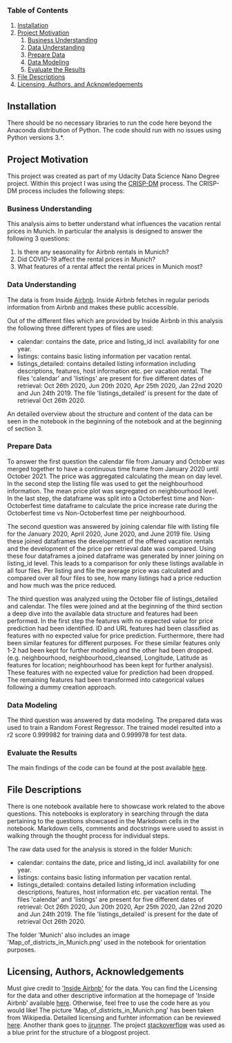 ### Table of Contents

1. [Installation](#installation)
2. [Project Motivation](#motivation)
    1. [Business Understanding](#business_understanding)
    2. [Data Understanding](#data_understanding)
    3. [Prepare Data](#prepare_data)
    4. [Data Modeling](#data_modeling)
    5. [Evaluate the Results](#results)
3. [File Descriptions](#files)
5. [Licensing, Authors, and Acknowledgements](#licensing)

## Installation <a name ='installation'></a>

There should be no necessary libraries to run the code here beyond the Anaconda distribution of Python.  The code should run with no issues using Python versions 3.*.

## Project Motivation<a name="motivation"></a>
This project was created as part of my Udacity Data Science Nano Degree project.
Within this project I was using the [CRISP-DM](https://en.wikipedia.org/wiki/Cross-industry_standard_process_for_data_mining) process. The CRISP-DM process includes the following steps:

### Business Understanding<a name='business_understanding'></a>
This analysis aims to better understand what influences the vacation rental prices in Munich.
In particular the analysis is designed to answer the following 3 questions:

1. Is there any seasonality for Airbnb rentals in Munich?
2. Did COVID-19 affect the rental prices in Munich?
3. What features of a rental affect the rental prices in Munich most?

### Data Understanding<a name='data_understanding'></a>
The data is from Inside [Airbnb](#http://insideairbnb.com/get-the-data.html). Inside Airbnb fetches in regular periods information from Airbnb and makes these public accessible.

Out of the different files which are provided by Inside Airbnb in this analysis the following three different types of files are used:
* calendar: contains the date, price and listing_id incl. availability for one year.
* listings: contains basic listing information per vacation rental.
* listings_detailed: contains detailed listing information including descriptions, features, host information etc. per vacation rental.
The files 'calendar' and 'listings' are present for five different dates of retrieval: Oct 26th 2020, Jun 20th 2020, Apr 25th 2020, Jan 22nd 2020 and Jun 24th 2019. The file 'listings_detailed' is present for the date of retrieval Oct 26th 2020.

An detailed overview about the structure and content of the data can be seen in the notebook in the beginning of the notebook and at the beginning of section 3.


### Prepare Data<a name='prepare_data'></a>
To answer the first question the calendar file from January and October was merged together to have a continuous time frame from January 2020 until October 2021. The price was aggregated calculating the mean on day level. In the second step the listing file was used to get the neighbourhood information. The mean price plot was segregated on neighbourhood level. In the last step, the dataframe was split into a Octoberfest time and Non-Octoberfest time dataframe to calculate the price increase rate during the Octoberfest time vs Non-Octoberfest time per neighbourhood.

The second question was answered by joining calendar file with listing file for the January 2020, April 2020, June 2020, and June 2019 file. Using these joined dataframes the development of the offered vacation rentals and the development of the price per retrieval date was compared.
Using these four dataframes a joined dataframe was generated by inner joining on listing_id level. This leads to a comparison for only these listings available in all four files. Per listing and file the average price was calculated and compared over all four files to see, how many listings had a price reduction and how much was the price reduced.

The third question was analyzed using the October file of listings_detailed and calendar. The files were joined and at the beginning of the third section a deep dive into the available data structure and features had been performed. In the first step the features with no expected value for price prediction had been identified. ID and URL features had been classified as features with no expected value for price prediction. Furthermore, there had been similar features for different purposes. For these similar features only 1-2 had been kept for further modeling and the other had been dropped. (e.g. neighbourhood, neighbourhood_cleansed, Longitude, Latitude as features for location; neighbourhood has been kept for further analysis). These features with no expected value for prediction had been dropped.
The remaining features had been transformed into categorical values following a dummy creation approach.

### Data Modeling<a name='data_modeling'></a>
The third question was answered by data modeling. The prepared data was used to train a Random Forest Regressor. The trained model resulted into a r2 score 0.999982 for training data and 0.999978 for test data.

### Evaluate the Results<a name='results'></a>
The main findings of the code can be found at the post available [here](https://ulio.medium.com/airbnb-in-munich-what-influences-the-rental-prices-in-the-german-metropole-86e8ebb5e718).


## File Descriptions <a name="files"></a>

There is one notebook available here to showcase work related to the above questions. This notebooks is exploratory in searching through the data pertaining to the questions showcased in the Markdown cells in the notebook.  Markdown cells, comments and docstrings were used to assist in walking through the thought process for individual steps.  

The raw data used for the analysis is stored in the folder Munich:
* calendar: contains the date, price and listing_id incl. availability for one year.
* listings: contains basic listing information per vacation rental.
* listings_detailed: contains detailed listing information including descriptions, features, host information etc. per vacation rental.
The files 'calendar' and 'listings' are present for five different dates of retrieval: Oct 26th 2020, Jun 20th 2020, Apr 25th 2020, Jan 22nd 2020 and Jun 24th 2019. The file 'listings_detailed' is present for the date of retrieval Oct 26th 2020.

The folder 'Munich' also includes an image 'Map_of_districts_in_Munich.png' used in the notebook for orientation purposes.

## Licensing, Authors, Acknowledgements<a name="licensing"></a>

Must give credit to ['Inside Airbnb'](http://insideairbnb.com/about.html) for the data.  You can find the Licensing for the data and other descriptive information at the homepage of 'Inside Airbnb' available [here](http://insideairbnb.com/get-the-data.html).  Otherwise, feel free to use the code here as you would like!
The picture 'Map_of_districts_in_Munich.png' has been taken from Wikipedia. Detailed licensing and furhter information can be reviewed [here](https://de.wikipedia.org/wiki/Liste_der_Stadtteile_M%C3%BCnchens#/media/Datei:Karte_der_Stadtbezirke_in_M%C3%BCnchen.png).
Another thank goes to [jjrunner](https://github.com/jjrunner). The project [stackoverflow](https://github.com/jjrunner/stackoverflow.git) was used as a blue print for the structure of a blogpost project.
